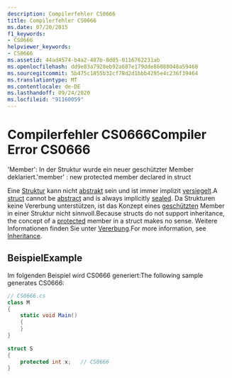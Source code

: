 ```yaml
---
description: Compilerfehler CS0666
title: Compilerfehler CS0666
ms.date: 07/20/2015
f1_keywords:
- CS0666
helpviewer_keywords:
- CS0666
ms.assetid: 44ad4574-b4a2-487b-8d05-0116762231ab
ms.openlocfilehash: dd9e83a7928eb92a687e179dde86088048a59460
ms.sourcegitcommit: 5b475c1855b32cf78d2d1bbb4295e4c236f39464
ms.translationtype: MT
ms.contentlocale: de-DE
ms.lasthandoff: 09/24/2020
ms.locfileid: "91160059"
---
```

# <a name="compiler-error-cs0666"></a><span data-ttu-id="8edcb-103">Compilerfehler CS0666</span><span class="sxs-lookup"><span data-stu-id="8edcb-103">Compiler Error CS0666</span></span>

<span data-ttu-id="8edcb-104">'Member': In der Struktur wurde ein neuer geschützter Member deklariert.</span><span class="sxs-lookup"><span data-stu-id="8edcb-104">'member' : new protected member declared in struct</span></span>  
  
 <span data-ttu-id="8edcb-105">Eine [Struktur](../language-reference/builtin-types/struct.md) kann nicht [abstrakt](../language-reference/keywords/abstract.md) sein und ist immer implizit [versiegelt](../language-reference/keywords/sealed.md).</span><span class="sxs-lookup"><span data-stu-id="8edcb-105">A [struct](../language-reference/builtin-types/struct.md) cannot be [abstract](../language-reference/keywords/abstract.md) and is always implicitly [sealed](../language-reference/keywords/sealed.md).</span></span> <span data-ttu-id="8edcb-106">Da Strukturen keine Vererbung unterstützen, ist das Konzept eines [geschützten](../language-reference/keywords/protected.md) Member in einer Struktur nicht sinnvoll.</span><span class="sxs-lookup"><span data-stu-id="8edcb-106">Because structs do not support inheritance, the concept of a [protected](../language-reference/keywords/protected.md) member in a struct makes no sense.</span></span> <span data-ttu-id="8edcb-107">Weitere Informationen finden Sie unter [Vererbung](../programming-guide/classes-and-structs/inheritance.md).</span><span class="sxs-lookup"><span data-stu-id="8edcb-107">For more information, see [Inheritance](../programming-guide/classes-and-structs/inheritance.md).</span></span>  
  
## <a name="example"></a><span data-ttu-id="8edcb-108">Beispiel</span><span class="sxs-lookup"><span data-stu-id="8edcb-108">Example</span></span>  

 <span data-ttu-id="8edcb-109">Im folgenden Beispiel wird CS0666 generiert:</span><span class="sxs-lookup"><span data-stu-id="8edcb-109">The following sample generates CS0666:</span></span>  
  
```csharp  
// CS0666.cs  
class M  
{  
    static void Main()  
    {  
    }  
}  
  
struct S  
{  
    protected int x;   // CS0666  
}  
```
